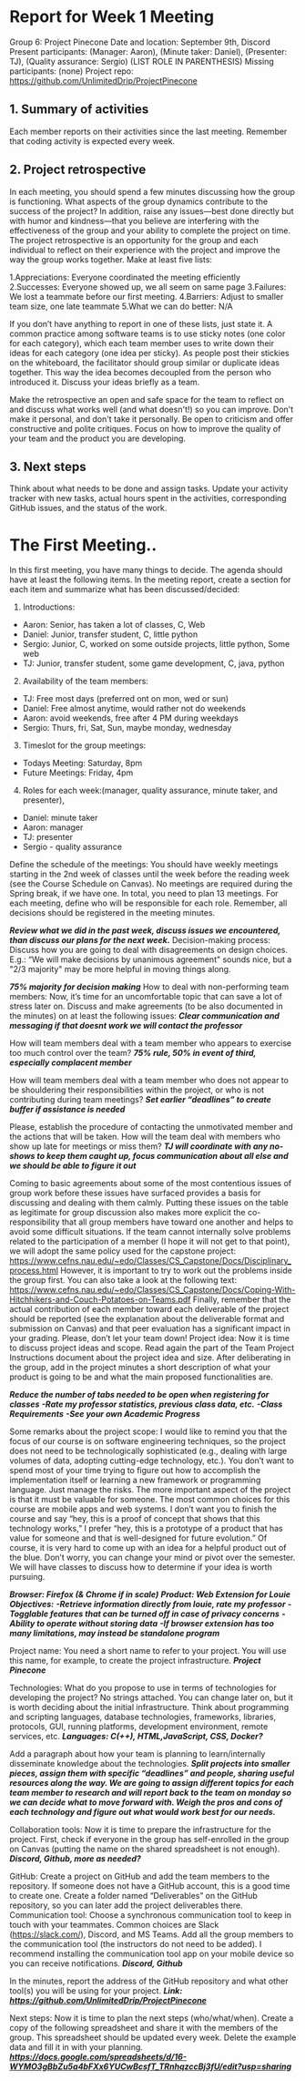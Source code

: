 # Report for Week 1 Meeting
Group 6: Project Pinecone
Date and location: September 9th, Discord
Present participants: (Manager: Aaron), (Minute taker: Daniel), (Presenter: TJ), (Quality assurance: Sergio)  (LIST ROLE IN PARENTHESIS)
Missing participants: (none)
Project repo: https://github.com/UnlimitedDrip/ProjectPinecone
## 1. Summary of activities
Each member reports on their activities since the last meeting. Remember that coding activity is expected every week. 
## 2. Project retrospective
In each meeting, you should spend a few minutes discussing how the group is functioning. What aspects of the group dynamics contribute to the success of the project? In addition, raise any issues—best done directly but with humor and kindness—that you believe are interfering with the effectiveness of the group and your ability to complete the project on time.
The project retrospective is an opportunity for the group and each individual to reflect on their experience with the project and improve the way the group works together. Make at least five lists:

1.Appreciations: Everyone coordinated the meeting efficiently<br>
2.Successes: Everyone showed up, we all seem on same page
3.Failures: We lost a teammate before our first meeting.
4.Barriers: Adjust to smaller team size, one late teammate
5.What we can do better: N/A

If you don’t have anything to report in one of these lists, just state it.
A common practice among software teams is to use sticky notes (one color for each category), which each team member uses to write down their ideas for each category (one idea per sticky). As people post their stickies on the whiteboard, the facilitator should group similar or duplicate ideas together. This way the idea becomes decoupled from the person who introduced it. Discuss your ideas briefly as a team.

Make the retrospective an open and safe space for the team to reflect on and discuss what works well (and what doesn't!) so you can improve. Don't make it personal, and don't take it personally. Be open to criticism and offer constructive and polite critiques. Focus on how to improve the quality of your team and the product you are developing.
## 3. Next steps
Think about what needs to be done and assign tasks. Update your activity tracker with new tasks, actual hours spent in the activities, corresponding GitHub issues, and the status of the work.
# The First Meeting..
In this first meeting, you have many things to decide. The agenda should have at least the following items. In the meeting report, create a section for each item and summarize what has been discussed/decided:
1. Introductions: 
- Aaron: Senior, has taken a lot of classes, C, Web
- Daniel: Junior, transfer student, C, little python
- Sergio: Junior, C, worked on some outside projects, little python, Some web
- TJ: Junior, transfer student, some game development, C, java, python
2. Availability of the team members: 
- TJ: Free most days (preferred ont on mon, wed or sun) 
- Daniel: Free almost anytime, would rather not do weekends 
- Aaron: avoid weekends, free after 4 PM during weekdays
- Sergio: Thurs, fri, Sat, Sun, maybe monday, wednesday
3. Timeslot for the group meetings: 
- Todays Meeting: Saturday, 8pm
- Future Meetings: Friday, 4pm
4. Roles for each week:(manager, quality assurance, minute taker, and presenter),
- Daniel: minute taker 
- Aaron: manager
- TJ: presenter
- Sergio - quality assurance 

Define the schedule of the meetings: You should have weekly meetings starting in the 2nd week of classes until the week before the reading week (see the Course Schedule on Canvas). No meetings are required during the Spring break, if we have one. In total, you need to plan 13 meetings. For each meeting, define who will be responsible for each role. Remember, all decisions should be registered in the meeting minutes. 

***Review what we did in the past week, discuss issues we encountered, than discuss our plans for the next week.***
Decision-making process: Discuss how you are going to deal with disagreements on design choices. E.g.: “We will make decisions by unanimous agreement" sounds nice, but a "2/3 majority" may be more helpful in moving things along. 

***75% majority for decision making***
How to deal with non-performing team members: Now, it’s time for an uncomfortable topic that can save a lot of stress later on. Discuss and make agreements (to be also documented in the minutes) on at least the following issues:
***Clear communication and messaging if that doesnt work we will contact the professor***

How will team members deal with a team member who appears to exercise too much control over the team?
***75% rule, 50% in event of third, especially complacent member***

How will team members deal with a team member who does not appear to be shouldering their responsibilities within the project, or who is not contributing during team meetings?
***Set earlier “deadlines” to create buffer if assistance is needed***

Please, establish the procedure of contacting the unmotivated member and the actions that will be taken. 
How will the team deal with members who show up late for meetings or miss them? 
***TJ will coordinate with any no-shows to keep them caught up, focus communication about all else and we should be able to figure it out***

Coming to basic agreements about some of the most contentious issues of group work before these issues have surfaced provides a basis for discussing and dealing with them calmly. Putting these issues on the table as legitimate for group discussion also makes more explicit the co-responsibility that all group members have toward one another and helps to avoid some difficult situations.
If the team cannot internally solve problems related to the participation of a member (I hope it will not get to that point), we will adopt the same policy used for the capstone project:
https://www.cefns.nau.edu/~edo/Classes/CS_Capstone/Docs/Disciplinary_process.html
However, it is important to try to work out the problems inside the group first. You can also take a look at the following text:
https://www.cefns.nau.edu/~edo/Classes/CS_Capstone/Docs/Coping-With-Hitchhikers-and-Couch-Potatoes-on-Teams.pdf
Finally, remember that the actual contribution of each member toward each deliverable of the project should be reported (see the explanation about the deliverable format and submission on Canvas) and that peer evaluation has a significant impact in your grading. Please, don’t let your team down!
Project idea: Now it is time to discuss project ideas and scope. Read again the part of the Team Project Instructions document about the project idea and size. After deliberating in the group, add in the project minutes a short description of what your product is going to be and what the main proposed functionalities are. 

***Reduce the number of tabs needed to be open when registering for classes***
***-Rate my professor statistics, previous class data, etc.***
***-Class Requirements***
***-See your own Academic Progress***

Some remarks about the project scope: I would like to remind you that the focus of our course is on software engineering techniques, so the project does not need to be technologically sophisticated (e.g., dealing with large volumes of data, adopting cutting-edge technology, etc.). You don’t want to spend most of your time trying to figure out how to accomplish the implementation itself or learning a new framework or programming language. Just manage the risks. The more important aspect of the project is that it must be valuable for someone. The most common choices for this course are mobile apps and web systems. I don’t want you to finish the course and say “hey, this is a proof of concept that shows that this technology works,” I prefer “hey, this is a prototype of a product that has value for someone and that is well-designed for future evolution.” Of course, it is very hard to come up with an idea for a helpful product out of the blue. Don’t worry, you can change your mind or pivot over the semester. We will have classes to discuss how to determine if your idea is worth pursuing. 

***Browser: Firefox (& Chrome if in scale)***
***Product: Web Extension for Louie***
***Objectives:***
***-Retrieve information directly from louie, rate my professor***
***-Togglable features that can be turned off in case of privacy concerns***
***-Ability to operate without storing data***
***-If browser extension has too many limitations, may instead be standalone program***

Project name: You need a short name to refer to your project. You will use this name, for example, to create the project infrastructure. 
***Project Pinecone***

Technologies: What do you propose to use in terms of technologies for developing the project? No strings attached. You can change later on, but it is worth deciding about the initial infrastructure. Think about programming and scripting languages, database technologies, frameworks, libraries, protocols, GUI, running platforms, development environment, remote services, etc.
***Languages: C(++), HTML,JavaScript, CSS, Docker?***

Add a paragraph about how your team is planning to learn/internally disseminate knowledge about the technologies.
***Split projects into smaller pieces, assign them with specific “deadlines” and people, sharing useful resources along the way. We are going to assign different topics for each team member to research and will report back to the team on monday so we can decide what to move forward with. Weigh the pros and cons of each technology and figure out what would work best for our needs.***

Collaboration tools: Now it is time to prepare the infrastructure for the project. First, check if everyone in the group has self-enrolled in the group on Canvas (putting the name on the shared spreadsheet is not enough).
***Discord, Github, more as needed?***

GitHub: Create a project on GitHub and add the team members to the repository. If someone does not have a GitHub account, this is a good time to create one. Create a folder named “Deliverables” on the GitHub repository, so you can later add the project deliverables there.
Communication tool: Choose a synchronous communication tool to keep in touch with your teammates. Common choices are Slack (https://slack.com/), Discord, and MS Teams. Add all the group members to the communication tool (the instructors do not need to be added). I recommend installing the communication tool app on your mobile device so you can receive notifications.
***Discord, Github***

In the minutes, report the address of the GitHub repository and what other tool(s) you will be using for your project. 
***Link: https://github.com/UnlimitedDrip/ProjectPinecone***

Next steps: Now it is time to plan the next steps (who/what/when). Create a copy of the following spreadsheet and share it with the members of the group. This spreadsheet should be updated every week. Delete the example data and fill it in with your planning.
***https://docs.google.com/spreadsheets/d/16-WYMO3gBbZu5a4bFXx6YUCwBcsfT_TRnhqzccBj3fU/edit?usp=sharing***

